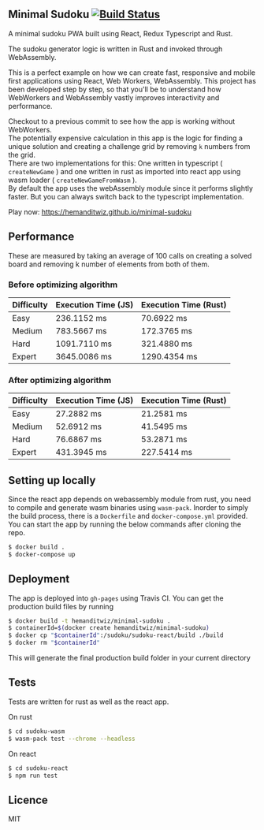 ## Minimal Sudoku [![Build Status](https://travis-ci.com/hemanditwiz/minimal-sudoku.svg?branch=master)](https://travis-ci.com/hemanditwiz/minimal-sudoku)

A minimal sudoku PWA built using React, Redux Typescript and Rust.  

The sudoku generator logic is written in Rust and invoked through WebAssembly.  

This is a perfect example on how we can create fast, responsive and mobile first applications using React, Web Workers, WebAssembly.
This project has been developed step by step, so that you'll be to understand how WebWorkers and WebAssembly vastly improves interactivity and performance.  

Checkout to a previous commit to see how the app is working without WebWorkers.  
 The potentially expensive calculation in this app is the logic for finding a unique solution and creating a challenge grid by removing `k` numbers from the grid.  
 There are two implementations for this:
One written in typescript ( `createNewGame` ) and one written in rust as imported into react app using wasm loader ( `createNewGameFromWasm` ).  
By default the app uses the webAssembly module since it performs slightly faster. But you can always switch back to the typescript implementation.

Play now:
https://hemanditwiz.github.io/minimal-sudoku

## Performance
These are measured by taking an average of 100 calls on creating a solved board and removing k number of elements from both of them.
### Before optimizing algorithm

| Difficulty    | Execution Time (JS) | Execution Time (Rust) |
| ------------- | --------------------|-----------------------|
| Easy          | 236.1152 ms         | 70.6922 ms            |
| Medium        | 783.5667 ms         | 172.3765 ms           |
| Hard          | 1091.7110 ms        | 321.4880 ms           |
| Expert        | 3645.0086 ms        | 1290.4354 ms          |

### After optimizing algorithm

| Difficulty    | Execution Time (JS) | Execution Time (Rust) |
| ------------- | --------------------|-----------------------|
| Easy          | 27.2882 ms          | 21.2581 ms            |
| Medium        | 52.6912 ms          | 41.5495 ms            |
| Hard          | 76.6867 ms          | 53.2871 ms            |
| Expert        | 431.3945 ms         | 227.5414 ms           |


## Setting up locally
Since the react app depends on webassembly module from rust, you need to compile and generate wasm binaries using `wasm-pack`. Inorder to simply the build process, there is a `Dockerfile` and `docker-compose.yml` provided. You can start the app by running the below commands after cloning the repo.

```bash
$ docker build .
$ docker-compose up
```

## Deployment
The app is deployed into `gh-pages` using Travis CI.
You can get the production build files by running

```bash
$ docker build -t hemanditwiz/minimal-sudoku .
$ containerId=$(docker create hemanditwiz/minimal-sudoku)
$ docker cp "$containerId":/sudoku/sudoku-react/build ./build
$ docker rm "$containerId"
```

This will generate the final production build folder in your current directory

## Tests
Tests are written for rust as well as the react app.

On rust
```bash
$ cd sudoku-wasm
$ wasm-pack test --chrome --headless
```

On react
```bash
$ cd sudoku-react
$ npm run test
```

## Licence
MIT


